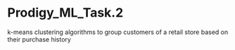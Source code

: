 # Prodigy_ML_Task.2
k-means clustering algorithms to group customers of a retail store based on their purchase history
